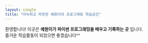 ```yaml
---
layout: single
title: "아늑하고 따뜻한 예원이의 프로그래밍 학습공간"
---
```


환영합니다!
이곳은 **예원이가 파이썬 프로그래밍을 배우고 기록하는 곳** 입니다.   
즐거운 학습활동이 되었으면 좋겠습니다^^
